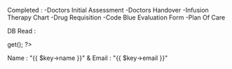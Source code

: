 Completed :
-Doctors Initial Assessment
-Doctors Handover
-Infusion Therapy Chart
-Drug Requisition
-Code Blue Evaluation Form
-Plan Of Care


DB Read :
<?php
  $users = DB::table('users')->get();
 ?>
 <?php foreach ($users as $key): ?>
   <p>Name : "{{ $key->name }}" & Email : "{{ $key->email }}"</p>
 <?php endforeach; ?>
